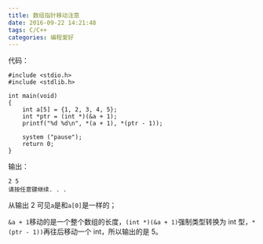 ```yaml
---
title: 数组指针移动注意
date: 2016-09-22 14:21:48
tags: C/C++
categories: 编程爱好
---
```


代码：  
```
#include <stdio.h>
#include <stdlib.h>

int main(void)
{
    int a[5] = {1, 2, 3, 4, 5};
    int *ptr = (int *)(&a + 1);
    printf("%d %d\n", *(a + 1), *(ptr - 1));

    system ("pause");
    return 0;
}
```
<!--more-->

输出：
```
2 5
请按任意键继续. . .
```
从输出 2 可见`a`是和`a[0]`是一样的；

`&a + 1`移动的是一个整个数组的长度，`(int *)(&a + 1)`强制类型转换为 int 型，`*(ptr - 1))`再往后移动一个 int，所以输出的是 5。